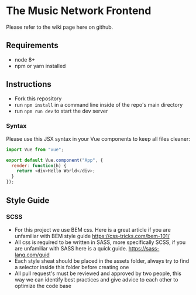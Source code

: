 # The Music Network Frontend
Please refer to the wiki page here on github.
## Requirements
* node 8+
* npm or yarn installed
## Instructions
* Fork this repository
* run ```npm install``` in a command line inside of the repo's main directory
* run ```npm run dev``` to start the dev server
### Syntax
Please use this JSX syntax in your Vue components to keep all files cleaner:
```javascript 
import Vue from "vue";

export default Vue.component("App", {
  render: function(h) {
    return <div>Hello World</div>;
  }
});
```

## Style Guide
### SCSS
* For this project we use BEM css. Here is a great article if you are unfamiliar with BEM style guide https://css-tricks.com/bem-101/
* All css is required to be written in SASS, more specifically SCSS, if you are unfamiliar with SASS here is a quick guide. https://sass-lang.com/guid
* Each style sheat should be placed in the assets folder, always try to find a selector inside this folder before creating one
* All pull request's must be reviewed and approved by two people, this way we can identify best practices and give advice to each other to optimize the code base




